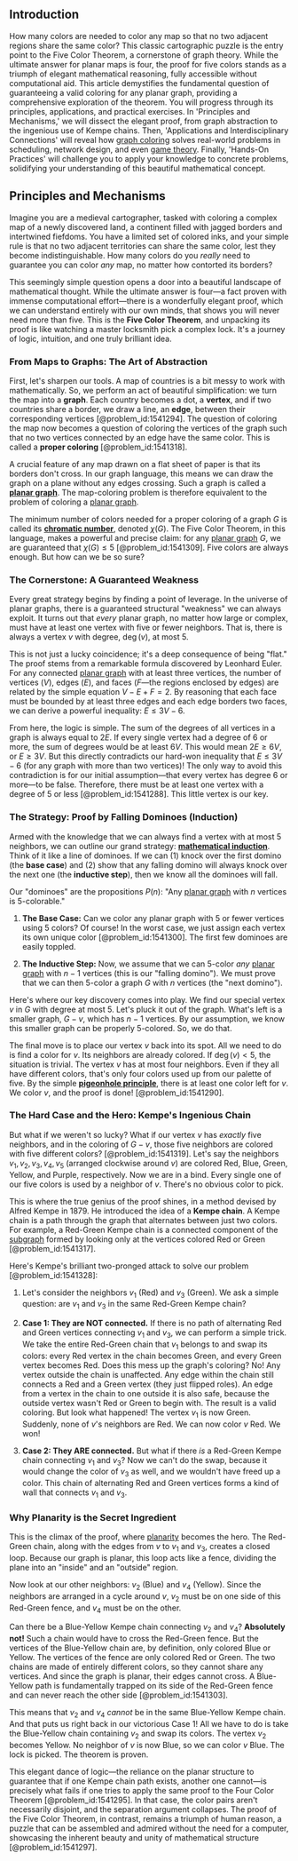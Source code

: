 ## Introduction
How many colors are needed to color any map so that no two adjacent regions share the same color? This classic cartographic puzzle is the entry point to the Five Color Theorem, a cornerstone of graph theory. While the ultimate answer for planar maps is four, the proof for five colors stands as a triumph of elegant mathematical reasoning, fully accessible without computational aid. This article demystifies the fundamental question of guaranteeing a valid coloring for any planar graph, providing a comprehensive exploration of the theorem. You will progress through its principles, applications, and practical exercises. In 'Principles and Mechanisms,' we will dissect the elegant proof, from graph abstraction to the ingenious use of Kempe chains. Then, 'Applications and Interdisciplinary Connections' will reveal how [graph coloring](@article_id:157567) solves real-world problems in scheduling, network design, and even [game theory](@article_id:140236). Finally, 'Hands-On Practices' will challenge you to apply your knowledge to concrete problems, solidifying your understanding of this beautiful mathematical concept.

## Principles and Mechanisms

Imagine you are a medieval cartographer, tasked with coloring a complex map of a newly discovered land, a continent filled with jagged borders and intertwined fiefdoms. You have a limited set of colored inks, and your simple rule is that no two adjacent territories can share the same color, lest they become indistinguishable. How many colors do you *really* need to guarantee you can color *any* map, no matter how contorted its borders?

This seemingly simple question opens a door into a beautiful landscape of mathematical thought. While the ultimate answer is four—a fact proven with immense computational effort—there is a wonderfully elegant proof, which we can understand entirely with our own minds, that shows you will never need more than five. This is the **Five Color Theorem**, and unpacking its proof is like watching a master locksmith pick a complex lock. It's a journey of logic, intuition, and one truly brilliant idea.

### From Maps to Graphs: The Art of Abstraction

First, let's sharpen our tools. A map of countries is a bit messy to work with mathematically. So, we perform an act of beautiful simplification: we turn the map into a **graph**. Each country becomes a dot, a **vertex**, and if two countries share a border, we draw a line, an **edge**, between their corresponding vertices [@problem_id:1541294]. The question of coloring the map now becomes a question of coloring the vertices of the graph such that no two vertices connected by an edge have the same color. This is called a **proper coloring** [@problem_id:1541318].

A crucial feature of any map drawn on a flat sheet of paper is that its borders don't cross. In our graph language, this means we can draw the graph on a plane without any edges crossing. Such a graph is called a **[planar graph](@article_id:269143)**. The map-coloring problem is therefore equivalent to the problem of coloring a [planar graph](@article_id:269143).

The minimum number of colors needed for a proper coloring of a graph $G$ is called its **[chromatic number](@article_id:273579)**, denoted $\chi(G)$. The Five Color Theorem, in this language, makes a powerful and precise claim: for any [planar graph](@article_id:269143) $G$, we are guaranteed that $\chi(G) \le 5$ [@problem_id:1541309]. Five colors are always enough. But how can we be so sure?

### The Cornerstone: A Guaranteed Weakness

Every great strategy begins by finding a point of leverage. In the universe of planar graphs, there is a guaranteed structural "weakness" we can always exploit. It turns out that *every* planar graph, no matter how large or complex, must have at least one vertex with five or fewer neighbors. That is, there is always a vertex $v$ with degree, $\deg(v)$, at most 5.

This is not just a lucky coincidence; it's a deep consequence of being "flat." The proof stems from a remarkable formula discovered by Leonhard Euler. For any connected [planar graph](@article_id:269143) with at least three vertices, the number of vertices ($V$), edges ($E$), and faces ($F$—the regions enclosed by edges) are related by the simple equation $V - E + F = 2$. By reasoning that each face must be bounded by at least three edges and each edge borders two faces, we can derive a powerful inequality: $E \le 3V - 6$.

From here, the logic is simple. The sum of the degrees of all vertices in a graph is always equal to $2E$. If every single vertex had a degree of 6 or more, the sum of degrees would be at least $6V$. This would mean $2E \ge 6V$, or $E \ge 3V$. But this directly contradicts our hard-won inequality that $E \le 3V - 6$ (for any graph with more than two vertices)! The only way to avoid this contradiction is for our initial assumption—that every vertex has degree 6 or more—to be false. Therefore, there must be at least one vertex with a degree of 5 or less [@problem_id:1541288]. This little vertex is our key.

### The Strategy: Proof by Falling Dominoes (Induction)

Armed with the knowledge that we can always find a vertex with at most 5 neighbors, we can outline our grand strategy: **[mathematical induction](@article_id:147322)**. Think of it like a line of dominoes. If we can (1) knock over the first domino (the **base case**) and (2) show that any falling domino will always knock over the next one (the **inductive step**), then we know all the dominoes will fall.

Our "dominoes" are the propositions $P(n)$: "Any [planar graph](@article_id:269143) with $n$ vertices is 5-colorable."

1.  **The Base Case:** Can we color any planar graph with 5 or fewer vertices using 5 colors? Of course! In the worst case, we just assign each vertex its own unique color [@problem_id:1541300]. The first few dominoes are easily toppled.

2.  **The Inductive Step:** Now, we assume that we can 5-color *any* [planar graph](@article_id:269143) with $n-1$ vertices (this is our "falling domino"). We must prove that we can then 5-color a graph $G$ with $n$ vertices (the "next domino").

Here's where our key discovery comes into play. We find our special vertex $v$ in $G$ with degree at most 5. Let's pluck it out of the graph. What's left is a smaller graph, $G-v$, which has $n-1$ vertices. By our assumption, we know this smaller graph can be properly 5-colored. So, we do that.

The final move is to place our vertex $v$ back into its spot. All we need to do is find a color for $v$. Its neighbors are already colored. If $\deg(v) \lt 5$, the situation is trivial. The vertex $v$ has at most four neighbors. Even if they all have different colors, that's only four colors used up from our palette of five. By the simple **[pigeonhole principle](@article_id:150369)**, there is at least one color left for $v$. We color $v$, and the proof is done! [@problem_id:1541290].

### The Hard Case and the Hero: Kempe's Ingenious Chain

But what if we weren't so lucky? What if our vertex $v$ has *exactly* five neighbors, and in the coloring of $G-v$, those five neighbors are colored with five different colors? [@problem_id:1541319]. Let's say the neighbors $v_1, v_2, v_3, v_4, v_5$ (arranged clockwise around $v$) are colored Red, Blue, Green, Yellow, and Purple, respectively. Now we are in a bind. Every single one of our five colors is used by a neighbor of $v$. There's no obvious color to pick.

This is where the true genius of the proof shines, in a method devised by Alfred Kempe in 1879. He introduced the idea of a **Kempe chain**. A Kempe chain is a path through the graph that alternates between just two colors. For example, a Red-Green Kempe chain is a connected component of the [subgraph](@article_id:272848) formed by looking only at the vertices colored Red or Green [@problem_id:1541317].

Here's Kempe's brilliant two-pronged attack to solve our problem [@problem_id:1541328]:

1.  Let's consider the neighbors $v_1$ (Red) and $v_3$ (Green). We ask a simple question: are $v_1$ and $v_3$ in the same Red-Green Kempe chain?

2.  **Case 1: They are NOT connected.** If there is no path of alternating Red and Green vertices connecting $v_1$ and $v_3$, we can perform a simple trick. We take the entire Red-Green chain that $v_1$ belongs to and swap its colors: every Red vertex in the chain becomes Green, and every Green vertex becomes Red. Does this mess up the graph's coloring? No! Any vertex outside the chain is unaffected. Any edge within the chain still connects a Red and a Green vertex (they just flipped roles). An edge from a vertex in the chain to one outside it is also safe, because the outside vertex wasn't Red or Green to begin with. The result is a valid coloring. But look what happened! The vertex $v_1$ is now Green. Suddenly, none of $v$'s neighbors are Red. We can now color $v$ Red. We won!

3.  **Case 2: They ARE connected.** But what if there *is* a Red-Green Kempe chain connecting $v_1$ and $v_3$? Now we can't do the swap, because it would change the color of $v_3$ as well, and we wouldn't have freed up a color. This chain of alternating Red and Green vertices forms a kind of wall that connects $v_1$ and $v_3$.

### Why Planarity is the Secret Ingredient

This is the climax of the proof, where [planarity](@article_id:274287) becomes the hero. The Red-Green chain, along with the edges from $v$ to $v_1$ and $v_3$, creates a closed loop. Because our graph is planar, this loop acts like a fence, dividing the plane into an "inside" and an "outside" region.

Now look at our other neighbors: $v_2$ (Blue) and $v_4$ (Yellow). Since the neighbors are arranged in a cycle around $v$, $v_2$ must be on one side of this Red-Green fence, and $v_4$ must be on the other.

Can there be a Blue-Yellow Kempe chain connecting $v_2$ and $v_4$? **Absolutely not!** Such a chain would have to cross the Red-Green fence. But the vertices of the Blue-Yellow chain are, by definition, only colored Blue or Yellow. The vertices of the fence are only colored Red or Green. The two chains are made of entirely different colors, so they cannot share any vertices. And since the graph is planar, their edges cannot cross. A Blue-Yellow path is fundamentally trapped on its side of the Red-Green fence and can never reach the other side [@problem_id:1541303].

This means that $v_2$ and $v_4$ *cannot* be in the same Blue-Yellow Kempe chain. And that puts us right back in our victorious Case 1! All we have to do is take the Blue-Yellow chain containing $v_2$ and swap its colors. The vertex $v_2$ becomes Yellow. No neighbor of $v$ is now Blue, so we can color $v$ Blue. The lock is picked. The theorem is proven.

This elegant dance of logic—the reliance on the planar structure to guarantee that if one Kempe chain path exists, another one cannot—is precisely what fails if one tries to apply the same proof to the Four Color Theorem [@problem_id:1541295]. In that case, the color pairs aren't necessarily disjoint, and the separation argument collapses. The proof of the Five Color Theorem, in contrast, remains a triumph of human reason, a puzzle that can be assembled and admired without the need for a computer, showcasing the inherent beauty and unity of mathematical structure [@problem_id:1541297].